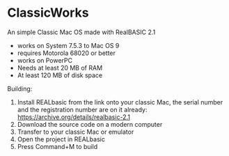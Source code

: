 # ClassicWorks
An simple  Classic Mac OS made with RealBASIC 2.1

- works on System 7.5.3 to Mac OS 9
- requires Motorola 68020 or better
- works on PowerPC
- Needs at least 20 MB of RAM
- At least 120 MB of disk space

Building:
1. Install REALbasic from the link onto your classic Mac, the serial number and the registration number are on it already: https://archive.org/details/realbasic-2.1
2. Download the source code on a modern computer
3. Transfer to your classic Mac or emulator
4. Open the project in REALbasic
5. Press Command+M to build